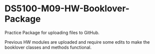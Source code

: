 # DS5100-M09-HW-Booklover-Package

Practice Package for uploading files to GitHub.

Previous HW modules are uploaded and require some edits to make the booklover classes and methods functional.